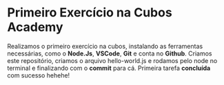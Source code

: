 # Primeiro Exercício na Cubos Academy
Realizamos o primeiro exercício na cubos, instalando as ferramentas necessárias, como o **Node.Js**, **VSCode**, **Git** e conta no **Github**. Criamos este repositório, criamos o arquivo hello-world.js e rodamos pelo node no terminal e finalizando com o **commit** para cá.
Primeira tarefa **concluída** com sucesso hehehe!
